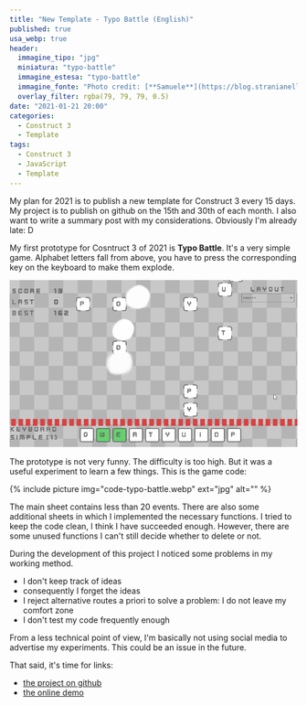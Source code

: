 ```yaml
---
title: "New Template - Typo Battle (English)"
published: true
usa_webp: true
header:
  immagine_tipo: "jpg"
  miniatura: "typo-battle"
  immagine_estesa: "typo-battle"
  immagine_fonte: "Photo credit: [**Samuele**](https://blog.stranianelli.com/)"
  overlay_filter: rgba(79, 79, 79, 0.5)
date: "2021-01-21 20:00"
categories:
  - Construct 3
  - Template
tags:
  - Construct 3
  - JavaScript
  - Template
---
```


My plan for 2021 is to publish a new template for Construct 3 every 15 days. My project is to publish on github on the 15th and 30th of each month. I also want to write a summary post with my considerations. Obviously I'm already late: D

My first prototype for Cosntruct 3 of 2021 is **Typo Battle**. It's a very simple game. Alphabet letters fall from above, you have to press the corresponding key on the keyboard to make them explode.

![typo battle animation](https://raw.githubusercontent.com/el3um4s/strani-anelli-blog/master/_posts/2021/2021-01-21-new-template-typo-battle/typo-battle.gif)

The prototype is not very funny. The difficulty is too high. But it was a useful experiment to learn a few things. This is the game code:

{% include picture img="code-typo-battle.webp" ext="jpg" alt="" %}

The main sheet contains less than 20 events. There are also some additional sheets in which I implemented the necessary functions. I tried to keep the code clean, I think I have succeeded enough. However, there are some unused functions I  can't still decide whether to delete or not.

During the development of this project I noticed some problems in my working method.

- I don't keep track of ideas
- consequently I forget the ideas
- I reject alternative routes a priori to solve a problem: I do not leave my comfort zone
- I don't test my code frequently enough

From a less technical point of view, I'm basically not using social media to advertise my experiments. This could be an issue in the future.

That said, it's time for links:

- [the project on github](https://github.com/el3um4s/construct-demo)
- [the online demo](https://c3demo.stranianelli.com/template/015-typo-battle/demo/)
